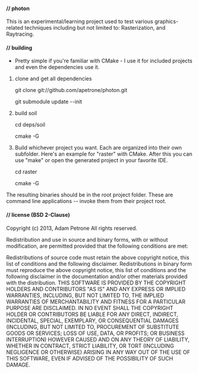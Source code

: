 #### // photon


This is an experimental/learning project used to test various graphics-related techniques including but not limited to:
Rasterization, and Raytracing.




#### // building


* Pretty simple if you're familiar with CMake - I use it for included projects and even the dependencies use it.

1. clone and get all dependencies

	git clone git://github.com/apetrone/photon.git

	git submodule update --init

2. build soil

	cd deps/soil

	cmake -G <generator>

3. Build whichever project you want. Each are organized into their own subfolder. Here's an example for "raster" with CMake. After this you can use "make" or open the generated project in your favorite IDE.

	cd raster

	cmake -G <generator>

The resulting binaries should be in the root project folder.
These are command line applications -- invoke them from their project root.

#### // license (BSD 2-Clause)

Copyright (c) 2013, Adam Petrone
All rights reserved.

Redistribution and use in source and binary forms, with or without modification, are permitted provided that the following conditions are met:

Redistributions of source code must retain the above copyright notice, this list of conditions and the following disclaimer.
Redistributions in binary form must reproduce the above copyright notice, this list of conditions and the following disclaimer in the documentation and/or other materials provided with the distribution.
THIS SOFTWARE IS PROVIDED BY THE COPYRIGHT HOLDERS AND CONTRIBUTORS "AS IS" AND ANY EXPRESS OR IMPLIED WARRANTIES, INCLUDING, BUT NOT LIMITED TO, THE IMPLIED WARRANTIES OF MERCHANTABILITY AND FITNESS FOR A PARTICULAR PURPOSE ARE DISCLAIMED. IN NO EVENT SHALL THE COPYRIGHT HOLDER OR CONTRIBUTORS BE LIABLE FOR ANY DIRECT, INDIRECT, INCIDENTAL, SPECIAL, EXEMPLARY, OR CONSEQUENTIAL DAMAGES (INCLUDING, BUT NOT LIMITED TO, PROCUREMENT OF SUBSTITUTE GOODS OR SERVICES; LOSS OF USE, DATA, OR PROFITS; OR BUSINESS INTERRUPTION) HOWEVER CAUSED AND ON ANY THEORY OF LIABILITY, WHETHER IN CONTRACT, STRICT LIABILITY, OR TORT (INCLUDING NEGLIGENCE OR OTHERWISE) ARISING IN ANY WAY OUT OF THE USE OF THIS SOFTWARE, EVEN IF ADVISED OF THE POSSIBILITY OF SUCH DAMAGE.